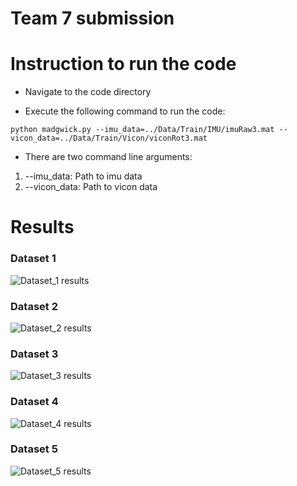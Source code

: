 # Team 7 submission
# Instruction to run the code
* Navigate to the code directory

* Execute the following command to run the code: 

```
python madgwick.py --imu_data=../Data/Train/IMU/imuRaw3.mat --vicon_data=../Data/Train/Vicon/viconRot3.mat
```

* There are two command line arguments:
1) --imu_data: Path to imu data
2) --vicon_data: Path to vicon data

# Results
### Dataset 1
![Dataset_1 results](https://github.com/Pratiquea/drone-course/blob/master/madgwick_filter/images/Train_1.png)
### Dataset 2
![Dataset_2 results](https://github.com/Pratiquea/drone-course/blob/master/madgwick_filter/images/Train_2.png)
### Dataset 3
![Dataset_3 results](https://github.com/Pratiquea/drone-course/blob/master/madgwick_filter/images/Train_3.png)
### Dataset 4
![Dataset_4 results](https://github.com/Pratiquea/drone-course/blob/master/madgwick_filter/images/Train_4.png)
### Dataset 5
![Dataset_5 results](https://github.com/Pratiquea/drone-course/blob/master/madgwick_filter/images/Train_5.png)
